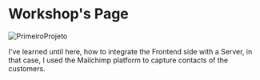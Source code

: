 # Workshop's Page

![PrimeiroProjeto](https://user-images.githubusercontent.com/87665209/159698923-46c05cec-1843-41e7-a638-4450e9ab48a4.png)

I've learned until here, how to integrate the Frontend side with a Server, in that case, I used the Mailchimp platform to capture contacts of the customers.
